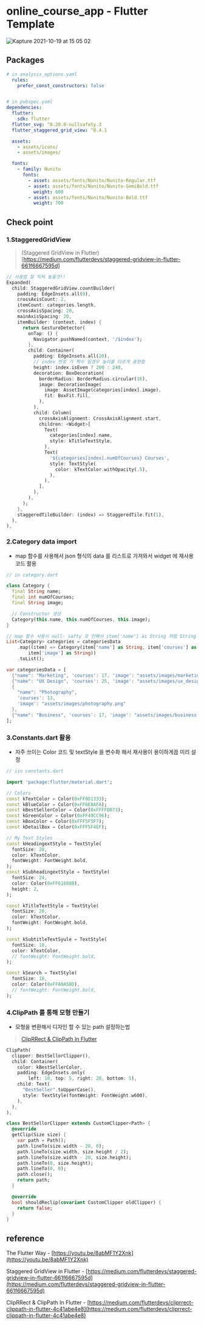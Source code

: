 # online_course_app - Flutter Template

![Kapture 2021-10-19 at 15 05 02](https://user-images.githubusercontent.com/28912774/137852996-676d8552-9012-4fda-9174-3fc37d9186df.gif)

## Packages

```yaml
# in analysis_options.yaml
  rules:
    prefer_const_constructors: false


# in pubspec.yaml
dependencies:
  flutter:
    sdk: flutter
  flutter_svg: ^0.20.0-nullsafety.3
  flutter_staggered_grid_view: ^0.4.1

  assets:
    - assets/icons/
    - assets/images/

  fonts:
    - family: Nunito
      fonts:
        - asset: assets/fonts/Nunito/Nunito-Regular.ttf
        - asset: assets/fonts/Nunito/Nunito-SemiBold.ttf
          weight: 600
        - asset: assets/fonts/Nunito/Nunito-Bold.ttf
          weight: 700
```

## Check point

### 1.StaggeredGridView

> (Staggered GridView in Flutter)[https://medium.com/flutterdevs/staggered-gridview-in-flutter-661f6667595d]

```dart
// 사용법 잘 익혀 놓을것!!
Expanded(
  child: StaggeredGridView.countBuilder(
    padding: EdgeInsets.all(0),
    crossAxisCount: 2,
    itemCount: categories.length,
    crossAxisSpacing: 20,
    mainAxisSpacing: 20,
    itemBuilder: (context, index) {
      return GestureDetector(
        onTap: () {
          Navigator.pushNamed(context, '/$index');
        },
        child: Container(
          padding: EdgeInsets.all(20),
          // index 번호 가 짝수 일경우 높이를 다르게 표현함
          height: index.isEven ? 200 : 240,
          decoration: BoxDecoration(
            borderRadius: BorderRadius.circular(16),
            image: DecorationImage(
              image: AssetImage(categories[index].image),
              fit: BoxFit.fill,
            ),
          ),
          child: Column(
            crossAxisAlignment: CrossAxisAlignment.start,
            children: <Widget>[
              Text(
                categories[index].name,
                style: kTitleTextStyle,
              ),
              Text(
                '${categories[index].numOfCourses} Courses',
                style: TextStyle(
                  color: kTextColor.withOpacity(.5),
                ),
              ),
            ],
          ),
        ),
      );
    },
    staggeredTileBuilder: (index) => StaggeredTile.fit(1),
  ),
),
```

### 2.Category data import

- map 함수를 사용해서 json 형식의 data 를 리스트로 가져와서 widget 에 재사용 코드 활용

```dart
// in category.dart

class Category {
  final String name;
  final int numOfCourses;
  final String image;

  // Constructor 생성
  Category(this.name, this.numOfCourses, this.image);
}

// map 함수 사용시 null- safty 로 인해서 item['name'] as String 처럼 String 타입을 alias 로 정확히 지정해주고 사용하는것이 좋다
List<Category> categories = categoriesData
    .map((item) => Category(item['name'] as String, item['courses'] as int,
        item['image'] as String))
    .toList();

var categoriesData = [
  {"name": "Marketing", 'courses': 17, 'image': "assets/images/marketing.png"},
  {"name": "UX Design", 'courses': 25, 'image': "assets/images/ux_design.png"},
  {
    "name": "Photography",
    'courses': 13,
    'image': "assets/images/photography.png"
  },
  {"name": "Business", 'courses': 17, 'image': "assets/images/business.png"},
];
```

### 3.Constants.dart 활용

- 자주 쓰이는 Color 코드 및 textStyle 을 변수화 해서 재사용이 용이하게끔 미리 설정

```dart
// iin constants.dart

import 'package:flutter/material.dart';

// Colors
const kTextColor = Color(0xFF0D1333);
const kBlueColor = Color(0xFF6E8AFA);
const kBestSellerColor = Color(0xFFFFD073);
const kGreenColor = Color(0xFF49CC96);
const kBoxColor = Color(0xFFF5F5F7);
const kDetailBox = Color(0xFFF5F4EF);

// My Text Styles
const kHeadingextStyle = TextStyle(
  fontSize: 28,
  color: kTextColor,
  fontWeight: FontWeight.bold,
);
const kSubheadingextStyle = TextStyle(
  fontSize: 24,
  color: Color(0xFF61688B),
  height: 2,
);

const kTitleTextStyle = TextStyle(
  fontSize: 20,
  color: kTextColor,
  fontWeight: FontWeight.bold,
);

const kSubtitleTextSyule = TextStyle(
  fontSize: 18,
  color: kTextColor,
  // fontWeight: FontWeight.bold,
);

const kSearch = TextStyle(
  fontSize: 18,
  color: Color(0xFFA0A5BD),
  // fontWeight: FontWeight.bold,
);

```

### 4.ClipPath 를 통해 모형 만들기

- 모형을 변환해서 디자인 할 수 있는 path 설정하는법

> [ClipRRect & ClipPath In Flutter](https://medium.com/flutterdevs/cliprrect-clippath-in-flutter-4c41abe4e8)

```dart
ClipPath(
  clipper: BestSellorClipper(),
  child: Container(
    color: kBestSellerColor,
    padding: EdgeInsets.only(
        left: 10, top: 5, right: 20, bottom: 5),
    child: Text(
      "BestSeller".toUpperCase(),
      style: TextStyle(fontWeight: FontWeight.w600),
    ),
  ),
),

class BestSellorClipper extends CustomClipper<Path> {
  @override
  getClip(Size size) {
    var path = Path();
    path.lineTo(size.width - 20, 0);
    path.lineTo(size.width, size.height / 2);
    path.lineTo(size.width - 20, size.height);
    path.lineTo(0, size.height);
    path.lineTo(0, 0);
    path.close();
    return path;
  }

  @override
  bool shouldReclip(covariant CustomClipper oldClipper) {
    return false;
  }
}

```

## reference

The Flutter Way - [https://youtu.be/8abMF1Y2Xnk](https://youtu.be/8abMF1Y2Xnk)

Staggered GridView in Flutter - [https://medium.com/flutterdevs/staggered-gridview-in-flutter-661f6667595d](https://medium.com/flutterdevs/staggered-gridview-in-flutter-661f6667595d)

ClipRRect & ClipPath In Flutter - [https://medium.com/flutterdevs/cliprrect-clippath-in-flutter-4c41abe4e8](https://medium.com/flutterdevs/cliprrect-clippath-in-flutter-4c41abe4e8)
